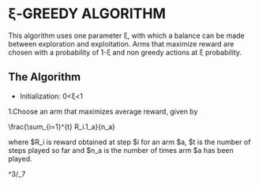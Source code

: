# ξ-GREEDY ALGORITHM
This algorithm uses one parameter ξ, with which a balance can be made between exploration and exploitation. Arms that maximize reward are chosen with a probability of 1-ξ and non greedy actions at ξ probability.
## The Algorithm
* Initialization: 0<ξ<1

1.Choose an arm that maximizes average reward, given by

\frac{\sum_{i=1}^{t} R_i.1_a}{n_a}


where $R_i is reward obtained at step $i for an arm $a, $t is the number of steps played so far and $n_a is the number of times arm $a has been played.

^3/_7



